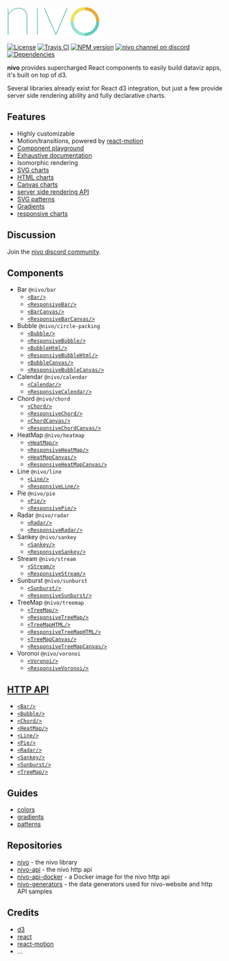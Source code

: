 <img alt="nivo" src="https://raw.githubusercontent.com/plouc/nivo/master/nivo.png" width="216" height="68"/>

[![License][license-image]][license-url]
[![Travis CI][travis-image]][travis-url]
[![NPM version][npm-image]][npm-url]
[![nivo channel on discord](https://img.shields.io/badge/discord-nivo-61dafb.svg?style=flat-square)](https://discord.gg/n7Ft74f)
[![Dependencies][gemnasium-image]][gemnasium-url]

**nivo** provides supercharged React components to easily build dataviz apps,
it's built on top of d3.

Several libraries already exist for React d3 integration,
but just a few provide server side rendering ability and fully declarative charts.

## Features

- Highly customizable
- Motion/transitions, powered by [react-motion](https://github.com/chenglou/react-motion)
- [Component playground](http://nivo.rocks)
- [Exhaustive documentation](http://nivo.rocks)
- Isomorphic rendering
- [SVG charts](http://nivo.rocks/#/components?filter=svg)
- [HTML charts](http://nivo.rocks/#/components?filter=html)
- [Canvas charts](http://nivo.rocks/#/components?filter=canvas)
- [server side rendering API](https://github.com/plouc/nivo-api)
- [SVG patterns](http://nivo.rocks/#/guides/patterns)
- [Gradients](http://nivo.rocks/#/guides/gradients)
- [responsive charts](http://nivo.rocks/#/components?q=responsive)

## Discussion

Join the [nivo discord community](https://discord.gg/n7Ft74f).

## Components

- Bar `@nivo/bar`
    - [`<Bar/>`](http://nivo.rocks/#/bar)
    - [`<ResponsiveBar/>`](http://nivo.rocks/#/bar)
    - [`<BarCanvas/>`](http://nivo.rocks/#/bar/canvas)
    - [`<ResponsiveBarCanvas/>`](http://nivo.rocks/#/bar/canvas)
- Bubble `@nivo/circle-packing`
    - [`<Bubble/>`](http://nivo.rocks/#/bubble)
    - [`<ResponsiveBubble/>`](http://nivo.rocks/#/bubble)
    - [`<BubbleHtml/>`](http://nivo.rocks/#/bubble/html)
    - [`<ResponsiveBubbleHtml/>`](http://nivo.rocks/#/bubble/html)
    - [`<BubbleCanvas/>`](http://nivo.rocks/#/bubble/canvas)
    - [`<ResponsiveBubbleCanvas/>`](http://nivo.rocks/#/bubble/canvas)
- Calendar `@nivo/calendar`
    - [`<Calendar/>`](http://nivo.rocks/#/calendar)
    - [`<ResponsiveCalendar/>`](http://nivo.rocks/#/calendar)
- Chord `@nivo/chord`
    - [`<Chord/>`](http://nivo.rocks/#/chord)
    - [`<ResponsiveChord/>`](http://nivo.rocks/#/chord)
    - [`<ChordCanvas/>`](http://nivo.rocks/#/chord/canvas)
    - [`<ResponsiveChordCanvas/>`](http://nivo.rocks/#/chord/canvas)
- HeatMap `@nivo/heatmap`
    - [`<HeatMap/>`](http://nivo.rocks/#/heatmap)
    - [`<ResponsiveHeatMap/>`](http://nivo.rocks/#/heatmap)
    - [`<HeatMapCanvas/>`](http://nivo.rocks/#/heatmap/canvas)
    - [`<ResponsiveHeatMapCanvas/>`](http://nivo.rocks/#/heatmap/canvas)
- Line `@nivo/line`
    - [`<Line/>`](http://nivo.rocks/#/line)
    - [`<ResponsiveLine/>`](http://nivo.rocks/#/line)
- Pie `@nivo/pie`
    - [`<Pie/>`](http://nivo.rocks/#/pie)
    - [`<ResponsivePie/>`](http://nivo.rocks/#/pie)
- Radar `@nivo/radar`
    - [`<Radar/>`](http://nivo.rocks/#/radar)
    - [`<ResponsiveRadar/>`](http://nivo.rocks/#/radar)
- Sankey `@nivo/sankey`
    - [`<Sankey/>`](http://nivo.rocks/#/sankey)
    - [`<ResponsiveSankey/>`](http://nivo.rocks/#/sankey)               
- Stream `@nivo/stream`
    - [`<Stream/>`](http://nivo.rocks/#/stream)
    - [`<ResponsiveStream/>`](http://nivo.rocks/#/stream)           
- Sunburst `@nivo/sunburst`
    - [`<Sunburst/>`](http://nivo.rocks/#/sunburst)
    - [`<ResponsiveSunburst/>`](http://nivo.rocks/#/sunburst)  
- TreeMap `@nivo/treemap`
    - [`<TreeMap/>`](http://nivo.rocks/#/treemap)
    - [`<ResponsiveTreeMap/>`](http://nivo.rocks/#/treemap)
    - [`<TreeMapHTML/>`](http://nivo.rocks/#/treemap/html)
    - [`<ResponsiveTreeMapHTML/>`](http://nivo.rocks/#/treemap/html)
    - [`<TreeMapCanvas/>`](http://nivo.rocks/#/treemap/canvas)
    - [`<ResponsiveTreeMapCanvas/>`](http://nivo.rocks/#/treemap/canvas)
- Voronoi `@nivo/voronoi`
    - [`<Voronoi/>`](http://nivo.rocks/#/voronoi)
    - [`<ResponsiveVoronoi/>`](http://nivo.rocks/#/voronoi)            

## [HTTP API](https://github.com/plouc/nivo-api)

- [`<Bar/>`](https://nivo-api.herokuapp.com/samples/bar.svg)
- [`<Bubble/>`](https://nivo-api.herokuapp.com/samples/bubble.svg)
- [`<Chord/>`](https://nivo-api.herokuapp.com/samples/chord.svg)
- [`<HeatMap/>`](https://nivo-api.herokuapp.com/samples/heatmap.svg)
- [`<Line/>`](https://nivo-api.herokuapp.com/samples/line.svg)
- [`<Pie/>`](https://nivo-api.herokuapp.com/samples/pie.svg)
- [`<Radar/>`](https://nivo-api.herokuapp.com/samples/radar.svg)
- [`<Sankey/>`](https://nivo-api.herokuapp.com/samples/sankey.svg)
- [`<Sunburst/>`](https://nivo-api.herokuapp.com/samples/sunburst.svg)
- [`<TreeMap/>`](https://nivo-api.herokuapp.com/samples/treemap.svg)

## Guides
    
- [colors](http://nivo.rocks/#/guides/colors)
- [gradients](http://nivo.rocks/#/guides/gradients)
- [patterns](http://nivo.rocks/#/guides/patterns)

## Repositories

- [nivo](https://github.com/plouc/nivo) - the nivo library
- [nivo-api](https://github.com/plouc/nivo-api) - the nivo http api
- [nivo-api-docker](https://github.com/plouc/nivo-api-docker) - a Docker image for the nivo http api
- [nivo-generators](https://github.com/plouc/nivo-generators) - the data generators used for nivo-website and http API samples

## Credits

- [d3](https://d3js.org/)
- [react](https://facebook.github.io/react/)
- [react-motion](https://github.com/chenglou/react-motion)
- …

[license-image]: https://img.shields.io/github/license/plouc/nivo.svg?style=flat-square
[license-url]: https://github.com/plouc/nivo/blob/master/LICENSE.md
[npm-image]: https://img.shields.io/npm/v/nivo.svg?style=flat-square
[npm-url]: https://www.npmjs.com/package/nivo
[travis-image]: https://img.shields.io/travis/plouc/nivo.svg?style=flat-square
[travis-url]: https://travis-ci.org/plouc/nivo
[gemnasium-image]: https://img.shields.io/gemnasium/plouc/nivo.svg?style=flat-square
[gemnasium-url]: https://gemnasium.com/plouc/nivo
